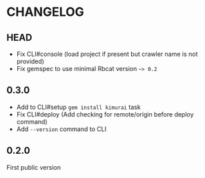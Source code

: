 # CHANGELOG
## HEAD
* Fix CLI#console (load project if present but crawler name is not provided)
* Fix gemspec to use minimal Rbcat version `~> 0.2`

## 0.3.0
* Add to CLI#setup `gem install kimurai` task
* Fix CLI#deploy (Add checking for remote/origin before deploy command)
* Add `--version` command to CLI

## 0.2.0
First public version
